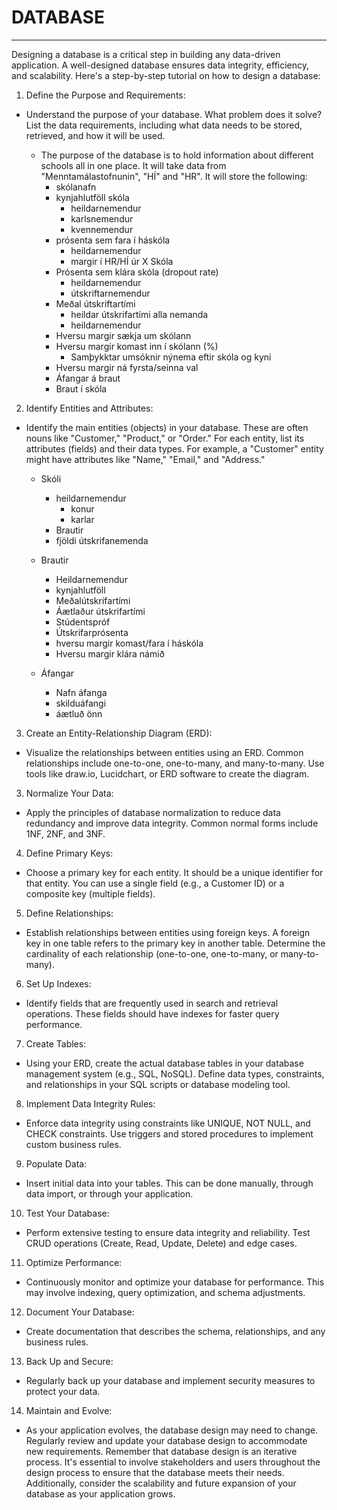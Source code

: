 # DATABASE

---

Designing a database is a critical step in building any data-driven application. A well-designed database ensures data integrity, efficiency, and scalability. Here's a step-by-step tutorial on how to design a database:

1. Define the Purpose and Requirements:

- Understand the purpose of your database. What problem does it solve?
List the data requirements, including what data needs to be stored, retrieved, and how it will be used.

  - The purpose of the database is to hold information about different schools all in one place. It will take data from "Menntamálastofnunin", "HÍ" and "HR". It will store the following:
    - skólanafn
    - kynjahlutföll skóla
      - heildarnemendur
      - karlsnemendur
      - kvennemendur
    - prósenta sem fara í háskóla
      - heildarnemendur
      - margir í HR/HÍ úr X Skóla
    - Prósenta sem klára skóla (dropout rate)
      - heildarnemendur
      - útskriftarnemendur
    - Meðal útskriftartími
      - heildar útskrifartími alla nemanda
      - heildarnemendur
    - Hversu margir sækja um skólann
    - Hversu margir komast inn í skólann (%)
      - Samþykktar umsóknir nýnema eftir skóla og kyni
    - Hversu margir ná fyrsta/seinna val
    - Áfangar á braut
    - Braut í skóla
    
2. Identify Entities and Attributes:

- Identify the main entities (objects) in your database. These are often nouns like "Customer," "Product," or "Order."
For each entity, list its attributes (fields) and their data types. For example, a "Customer" entity might have attributes like "Name," "Email," and "Address."

  - Skóli
    - heildarnemendur
      - konur
      - karlar
    - Brautir
    - fjöldi útskrifanemenda

  - Brautir
    - Heildarnemendur
    - kynjahlutföll
    - Meðalútskrifartími
    - Áætlaður útskrifartími
    - Stúdentspróf
    - Útskrifarprósenta
    - hversu margir komast/fara í háskóla
    - Hversu margir klára námið

  - Áfangar
    - Nafn áfanga
    - skilduáfangi
    - áætluð önn

3. Create an Entity-Relationship Diagram (ERD):

- Visualize the relationships between entities using an ERD. Common relationships include one-to-one, one-to-many, and many-to-many.
Use tools like draw.io, Lucidchart, or ERD software to create the diagram.

3. Normalize Your Data:

- Apply the principles of database normalization to reduce data redundancy and improve data integrity. Common normal forms include 1NF, 2NF, and 3NF.

4. Define Primary Keys:

- Choose a primary key for each entity. It should be a unique identifier for that entity.
You can use a single field (e.g., a Customer ID) or a composite key (multiple fields).

5. Define Relationships:

- Establish relationships between entities using foreign keys. A foreign key in one table refers to the primary key in another table.
Determine the cardinality of each relationship (one-to-one, one-to-many, or many-to-many).

6. Set Up Indexes:

- Identify fields that are frequently used in search and retrieval operations. These fields should have indexes for faster query performance.

7. Create Tables:

- Using your ERD, create the actual database tables in your database management system (e.g., SQL, NoSQL).
Define data types, constraints, and relationships in your SQL scripts or database modeling tool.

8. Implement Data Integrity Rules:

- Enforce data integrity using constraints like UNIQUE, NOT NULL, and CHECK constraints.
Use triggers and stored procedures to implement custom business rules.

9. Populate Data:

- Insert initial data into your tables. This can be done manually, through data import, or through your application.

10. Test Your Database:

- Perform extensive testing to ensure data integrity and reliability.
Test CRUD operations (Create, Read, Update, Delete) and edge cases.

11. Optimize Performance:

- Continuously monitor and optimize your database for performance. This may involve indexing, query optimization, and schema adjustments.

12. Document Your Database:

- Create documentation that describes the schema, relationships, and any business rules.

13. Back Up and Secure:

- Regularly back up your database and implement security measures to protect your data.

14. Maintain and Evolve:

- As your application evolves, the database design may need to change. Regularly review and update your database design to accommodate new requirements.
Remember that database design is an iterative process. It's essential to involve stakeholders and users throughout the design process to ensure that the database meets their needs. Additionally, consider the scalability and future expansion of your database as your application grows.
